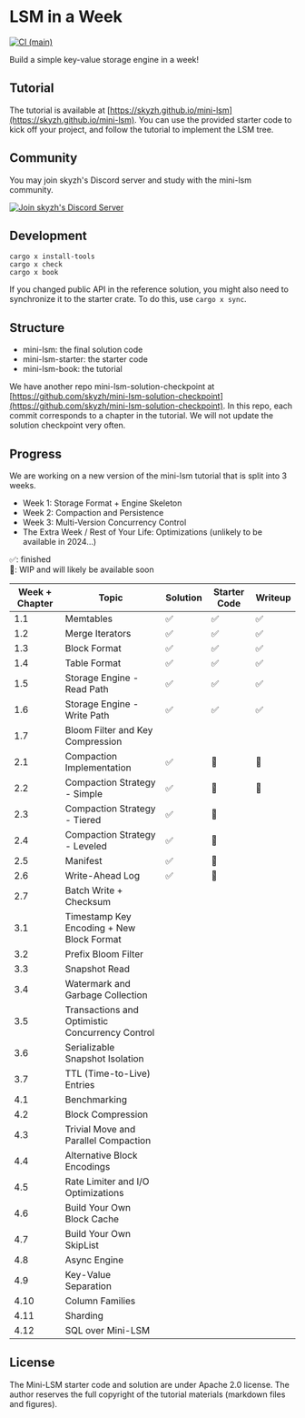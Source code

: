 # LSM in a Week

[![CI (main)](https://github.com/skyzh/mini-lsm/actions/workflows/main.yml/badge.svg)](https://github.com/skyzh/mini-lsm/actions/workflows/main.yml)

Build a simple key-value storage engine in a week!

## Tutorial

The tutorial is available at [https://skyzh.github.io/mini-lsm](https://skyzh.github.io/mini-lsm). You can use the provided starter
code to kick off your project, and follow the tutorial to implement the LSM tree.

## Community

You may join skyzh's Discord server and study with the mini-lsm community.

[![Join skyzh's Discord Server](https://dcbadge.vercel.app/api/server/ZgXzxpua3H)](https://skyzh.dev/join/discord)

## Development

```
cargo x install-tools
cargo x check
cargo x book
```

If you changed public API in the reference solution, you might also need to synchronize it to the starter crate.
To do this, use `cargo x sync`.

## Structure

* mini-lsm: the final solution code
* mini-lsm-starter: the starter code
* mini-lsm-book: the tutorial

We have another repo mini-lsm-solution-checkpoint at [https://github.com/skyzh/mini-lsm-solution-checkpoint](https://github.com/skyzh/mini-lsm-solution-checkpoint). In this repo, each commit corresponds to a chapter in the tutorial. We will not update the solution checkpoint very often.

## Progress

We are working on a new version of the mini-lsm tutorial that is split into 3 weeks.

* Week 1: Storage Format + Engine Skeleton
* Week 2: Compaction and Persistence
* Week 3: Multi-Version Concurrency Control
* The Extra Week / Rest of Your Life: Optimizations  (unlikely to be available in 2024...)

✅: finished \
🚧: WIP and will likely be available soon

| Week + Chapter | Topic                                           | Solution | Starter Code | Writeup |
| -------------- | ----------------------------------------------- | -------- | ------------ | ------- |
| 1.1            | Memtables                                       | ✅        | ✅            | ✅       |
| 1.2            | Merge Iterators                                 | ✅        | ✅            | ✅       |
| 1.3            | Block Format                                    | ✅        | ✅            | ✅       |
| 1.4            | Table Format                                    | ✅        | ✅            | ✅       |
| 1.5            | Storage Engine - Read Path                      | ✅        | ✅            | ✅       |
| 1.6            | Storage Engine - Write Path                     | ✅        | ✅            | ✅       |
| 1.7            | Bloom Filter and Key Compression                |          |              |         |
| 2.1            | Compaction Implementation                       | ✅        | 🚧            | 🚧       |
| 2.2            | Compaction Strategy - Simple                    | ✅        | 🚧            | 🚧       |
| 2.3            | Compaction Strategy - Tiered                    | ✅        | 🚧            |         |
| 2.4            | Compaction Strategy - Leveled                   | ✅        | 🚧            |         |
| 2.5            | Manifest                                        | ✅        | 🚧            |         |
| 2.6            | Write-Ahead Log                                 | ✅        | 🚧            |         |
| 2.7            | Batch Write + Checksum                          |          |              |         |
| 3.1            | Timestamp Key Encoding + New Block Format       |          |              |         |
| 3.2            | Prefix Bloom Filter                             |          |              |         |
| 3.3            | Snapshot Read                                   |          |              |         |
| 3.4            | Watermark and Garbage Collection                |          |              |         |
| 3.5            | Transactions and Optimistic Concurrency Control |          |              |         |
| 3.6            | Serializable Snapshot Isolation                 |          |              |         |
| 3.7            | TTL (Time-to-Live) Entries                      |          |              |         |
| 4.1            | Benchmarking                                    |          |              |         |
| 4.2            | Block Compression                               |          |              |         |
| 4.3            | Trivial Move and Parallel Compaction            |          |              |         |
| 4.4            | Alternative Block Encodings                     |          |              |         |
| 4.5            | Rate Limiter and I/O Optimizations              |          |              |         |
| 4.6            | Build Your Own Block Cache                      |          |              |         |
| 4.7            | Build Your Own SkipList                         |          |              |         |
| 4.8            | Async Engine                                    |          |              |         |
| 4.9            | Key-Value Separation                            |          |              |         |
| 4.10           | Column Families                                 |          |              |         |
| 4.11           | Sharding                                        |          |              |         |
| 4.12           | SQL over Mini-LSM                               |          |              |         |

## License

The Mini-LSM starter code and solution are under Apache 2.0 license. The author reserves the full copyright of the tutorial materials (markdown files and figures).
